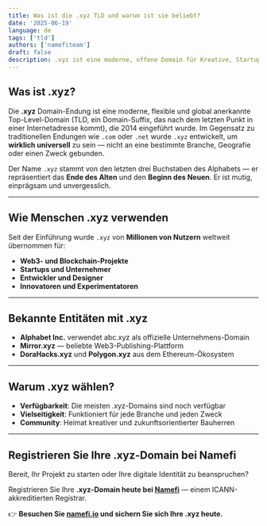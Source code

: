 ```yaml
---
title: Was ist die .xyz TLD und warum ist sie beliebt?
date: '2025-06-19'
language: de
tags: ['tld']
authors: ['namefiteam']
draft: false
description: .xyz ist eine moderne, offene Domain für Kreative, Startups und Web3. Schließen Sie sich Innovatoren wie abc.xyz an — registrieren Sie Ihre .xyz jetzt bei Namefi.io.
---
```


## **Was ist .xyz?**

Die **.xyz** Domain-Endung ist eine moderne, flexible und global anerkannte Top-Level-Domain (TLD, ein Domain-Suffix, das nach dem letzten Punkt in einer Internetadresse kommt), die 2014 eingeführt wurde. Im Gegensatz zu traditionellen Endungen wie `.com` oder `.net` wurde `.xyz` entwickelt, um **wirklich universell** zu sein — nicht an eine bestimmte Branche, Geografie oder einen Zweck gebunden.

Der Name `.xyz` stammt von den letzten drei Buchstaben des Alphabets — er repräsentiert das **Ende des Alten** und den **Beginn des Neuen**. Er ist mutig, einprägsam und unvergesslich.

---

## **Wie Menschen .xyz verwenden**

Seit der Einführung wurde `.xyz` von **Millionen von Nutzern** weltweit übernommen für:

* **Web3- und Blockchain-Projekte**
* **Startups und Unternehmer**
* **Entwickler und Designer**
* **Innovatoren und Experimentatoren**

---

## **Bekannte Entitäten mit .xyz**

* **Alphabet Inc.** verwendet abc.xyz als offizielle Unternehmens-Domain
* **Mirror.xyz** — beliebte Web3-Publishing-Plattform
* **DoraHacks.xyz** und **Polygon.xyz** aus dem Ethereum-Ökosystem

---

## **Warum .xyz wählen?**

* **Verfügbarkeit**: Die meisten .xyz-Domains sind noch verfügbar
* **Vielseitigkeit**: Funktioniert für jede Branche und jeden Zweck
* **Community**: Heimat kreativer und zukunftsorientierter Bauherren

---

## **Registrieren Sie Ihre .xyz-Domain bei Namefi**

Bereit, Ihr Projekt zu starten oder Ihre digitale Identität zu beanspruchen?

Registrieren Sie Ihre **.xyz-Domain heute bei [Namefi](https://namefi.io)** — einem ICANN-akkreditierten Registrar.

👉 **Besuchen Sie [namefi.io](https://namefi.io) und sichern Sie sich Ihre .xyz heute.**